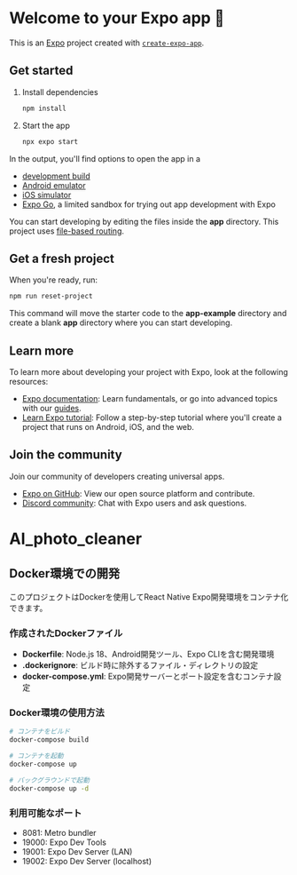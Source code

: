 # Welcome to your Expo app 👋

This is an [Expo](https://expo.dev) project created with [`create-expo-app`](https://www.npmjs.com/package/create-expo-app).

## Get started

1. Install dependencies

   ```bash
   npm install
   ```

2. Start the app

   ```bash
   npx expo start
   ```

In the output, you'll find options to open the app in a

- [development build](https://docs.expo.dev/develop/development-builds/introduction/)
- [Android emulator](https://docs.expo.dev/workflow/android-studio-emulator/)
- [iOS simulator](https://docs.expo.dev/workflow/ios-simulator/)
- [Expo Go](https://expo.dev/go), a limited sandbox for trying out app development with Expo

You can start developing by editing the files inside the **app** directory. This project uses [file-based routing](https://docs.expo.dev/router/introduction).

## Get a fresh project

When you're ready, run:

```bash
npm run reset-project
```

This command will move the starter code to the **app-example** directory and create a blank **app** directory where you can start developing.

## Learn more

To learn more about developing your project with Expo, look at the following resources:

- [Expo documentation](https://docs.expo.dev/): Learn fundamentals, or go into advanced topics with our [guides](https://docs.expo.dev/guides).
- [Learn Expo tutorial](https://docs.expo.dev/tutorial/introduction/): Follow a step-by-step tutorial where you'll create a project that runs on Android, iOS, and the web.

## Join the community

Join our community of developers creating universal apps.

- [Expo on GitHub](https://github.com/expo/expo): View our open source platform and contribute.
- [Discord community](https://chat.expo.dev): Chat with Expo users and ask questions.
# AI_photo_cleaner

## Docker環境での開発

このプロジェクトはDockerを使用してReact Native Expo開発環境をコンテナ化できます。

### 作成されたDockerファイル

- **Dockerfile**: Node.js 18、Android開発ツール、Expo CLIを含む開発環境
- **.dockerignore**: ビルド時に除外するファイル・ディレクトリの設定
- **docker-compose.yml**: Expo開発サーバーとポート設定を含むコンテナ設定

### Docker環境の使用方法

```bash
# コンテナをビルド
docker-compose build

# コンテナを起動
docker-compose up

# バックグラウンドで起動
docker-compose up -d
```

### 利用可能なポート

- 8081: Metro bundler
- 19000: Expo Dev Tools
- 19001: Expo Dev Server (LAN)
- 19002: Expo Dev Server (localhost)
